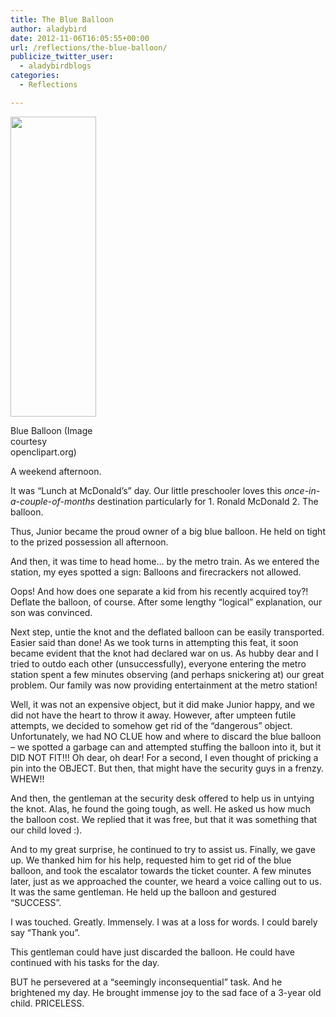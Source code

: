 ```yaml
---
title: The Blue Balloon
author: aladybird
date: 2012-11-06T16:05:55+00:00
url: /reflections/the-blue-balloon/
publicize_twitter_user:
  - aladybirdblogs
categories:
  - Reflections

---
```

<div id="attachment_1092" style="width: 147px" class="wp-caption alignleft">
  <a href="http://funderfulworld.files.wordpress.com/2012/11/blue_balloon.png"><img class="wp-image-1092 " title="Blue Balloon" alt="" src="http://funderfulworld.files.wordpress.com/2012/11/blue_balloon.png" height="480" width="137" /></a>
  
  <p class="wp-caption-text">
    Blue Balloon (Image courtesy openclipart.org)
  </p>
</div>

A weekend afternoon.

It was &#8220;Lunch at McDonald&#8217;s&#8221; day. Our little preschooler loves this _once-in-a-couple-of-months_ destination particularly for 1. Ronald McDonald 2. The balloon.

Thus, Junior became the proud owner of a big blue balloon. He held on tight to the prized possession all afternoon.

And then, it was time to head home&#8230; by the metro train. As we entered the station, my eyes spotted a sign: Balloons and firecrackers not allowed.

Oops! And how does one separate a kid from his recently acquired toy?! Deflate the balloon, of course. After some lengthy &#8220;logical&#8221; explanation, our son was convinced.

Next step, untie the knot and the deflated balloon can be easily transported. Easier said than done! As we took turns in attempting this feat, it soon became evident that the knot had declared war on us. As hubby dear and I tried to outdo each other (unsuccessfully), everyone entering the metro station spent a few minutes observing (and perhaps snickering at) our great problem. Our family was now providing entertainment at the metro station!

Well, it was not an expensive object, but it did make Junior happy, and we did not have the heart to throw it away. However, after umpteen futile attempts, we decided to somehow get rid of the &#8220;dangerous&#8221; object. Unfortunately, we had NO CLUE how and where to discard the blue balloon &#8211; we spotted a garbage can and attempted stuffing the balloon into it, but it DID NOT FIT!!! Oh dear, oh dear! For a second, I even thought of pricking a pin into the OBJECT. But then, that might have the security guys in a frenzy. WHEW!!

And then, the gentleman at the security desk offered to help us in untying the knot. Alas, he found the going tough, as well. He asked us how much the balloon cost. We replied that it was free, but that it was something that our child loved :).

And to my great surprise, he continued to try to assist us. Finally, we gave up. We thanked him for his help, requested him to get rid of the blue balloon, and took the escalator towards the ticket counter. A few minutes later, just as we approached the counter, we heard a voice calling out to us. It was the same gentleman. He held up the balloon and gestured &#8220;SUCCESS&#8221;.

I was touched. Greatly. Immensely. I was at a loss for words. I could barely say &#8220;Thank you&#8221;.

This gentleman could have just discarded the balloon. He could have continued with his tasks for the day.

BUT he persevered at a &#8220;seemingly inconsequential&#8221; task. And he brightened my day. He brought immense joy to the sad face of a 3-year old child. PRICELESS.